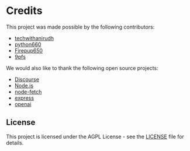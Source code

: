 # Credits

This project was made possible by the following contributors:

- [techwithanirudh](https://replit.com/@techwithanirudh)
- [python660](https://replit.com/@python660)
- [Firepup650](https://replit.com/@Firepup650)
- [9pfs](https://replit.com/@9pfs)

We would also like to thank the following open source projects:

- [Discourse](https://github.com/discourse/discourse)
- [Node.js](https://github.com/nodejs/node)
- [node-fetch](https://github.com/node-fetch/node-fetch)
- [express](https://github.com/expressjs/express)
- [openai](https://github.com/openai/openai-node)

## License

This project is licensed under the AGPL License - see the [LICENSE](LICENSE) file for details.